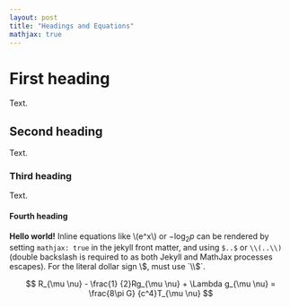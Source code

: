 ```yaml
---
layout: post
title: "Headings and Equations"
mathjax: true
---
```


# First heading

Text.

## Second heading

Text.

### Third heading

Text.

#### Fourth heading

**Hello world!** Inline equations like \\(e^x\\) or $-\log_2 p$ can be rendered by setting `mathjax: true` in the jekyll front matter, and using `$..$` or `\\(..\\)` (double backslash is required to as both Jekyll and MathJax processes escapes). For the literal dollar sign \\$, must use `\\$`.

$$ R_{\mu \nu} - \frac{1} {2}Rg_{\mu \nu} + \Lambda g_{\mu \nu} = \frac{8\pi G} {c^4}T_{\mu \nu} $$
